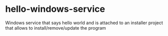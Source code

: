 # hello-windows-service
Windows service that says hello world and is attached to an installer project that allows to install/remove/update the program
